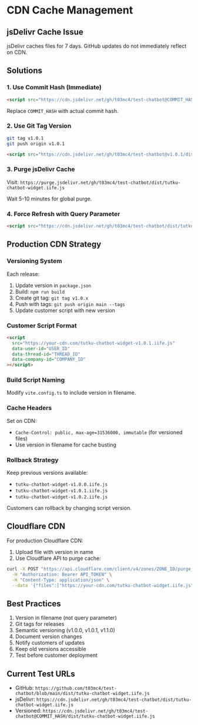 # CDN Cache Management

## jsDelivr Cache Issue

jsDelivr caches files for 7 days. GitHub updates do not immediately reflect on CDN.

## Solutions

### 1. Use Commit Hash (Immediate)

```html
<script src="https://cdn.jsdelivr.net/gh/t03mc4/test-chatbot@COMMIT_HASH/dist/tutku-chatbot-widget.iife.js"></script>
```

Replace `COMMIT_HASH` with actual commit hash.

### 2. Use Git Tag Version

```bash
git tag v1.0.1
git push origin v1.0.1
```

```html
<script src="https://cdn.jsdelivr.net/gh/t03mc4/test-chatbot@v1.0.1/dist/tutku-chatbot-widget.iife.js"></script>
```

### 3. Purge jsDelivr Cache

Visit: `https://purge.jsdelivr.net/gh/t03mc4/test-chatbot/dist/tutku-chatbot-widget.iife.js`

Wait 5-10 minutes for global purge.

### 4. Force Refresh with Query Parameter

```html
<script src="https://cdn.jsdelivr.net/gh/t03mc4/test-chatbot/dist/tutku-chatbot-widget.iife.js?v=1.0.1"></script>
```

## Production CDN Strategy

### Versioning System

Each release:

1. Update version in `package.json`
2. Build: `npm run build`
3. Create git tag: `git tag v1.0.x`
4. Push with tags: `git push origin main --tags`
5. Update customer script with new version

### Customer Script Format

```html
<script
  src="https://your-cdn.com/tutku-chatbot-widget-v1.0.1.iife.js"
  data-user-id="USER_ID"
  data-thread-id="THREAD_ID"
  data-company-id="COMPANY_ID"
></script>
```

### Build Script Naming

Modify `vite.config.ts` to include version in filename.

### Cache Headers

Set on CDN:

- `Cache-Control: public, max-age=31536000, immutable` (for versioned files)
- Use version in filename for cache busting

### Rollback Strategy

Keep previous versions available:

- `tutku-chatbot-widget-v1.0.0.iife.js`
- `tutku-chatbot-widget-v1.0.1.iife.js`
- `tutku-chatbot-widget-v1.0.2.iife.js`

Customers can rollback by changing script version.

## Cloudflare CDN

For production Cloudflare CDN:

1. Upload file with version in name
2. Use Cloudflare API to purge cache:

```bash
curl -X POST "https://api.cloudflare.com/client/v4/zones/ZONE_ID/purge_cache" \
  -H "Authorization: Bearer API_TOKEN" \
  -H "Content-Type: application/json" \
  --data '{"files":["https://your-cdn.com/tutku-chatbot-widget.iife.js"]}'
```

## Best Practices

1. Version in filename (not query parameter)
2. Git tags for releases
3. Semantic versioning (v1.0.0, v1.0.1, v1.1.0)
4. Document version changes
5. Notify customers of updates
6. Keep old versions accessible
7. Test before customer deployment

## Current Test URLs

- GitHub: `https://github.com/t03mc4/test-chatbot/blob/main/dist/tutku-chatbot-widget.iife.js`
- jsDelivr: `https://cdn.jsdelivr.net/gh/t03mc4/test-chatbot/dist/tutku-chatbot-widget.iife.js`
- Versioned: `https://cdn.jsdelivr.net/gh/t03mc4/test-chatbot@COMMIT_HASH/dist/tutku-chatbot-widget.iife.js`
